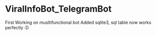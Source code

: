 # ViralInfoBot_TelegramBot
First Working on musltifunctional bot
Added sqlite3, sql table now works perfectly :D

